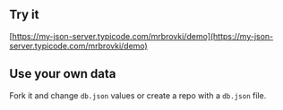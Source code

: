 ## Try it

[https://my-json-server.typicode.com/mrbrovki/demo](https://my-json-server.typicode.com/mrbrovki/demo)

## Use your own data

Fork it and change `db.json` values or create a repo with a `db.json` file.
